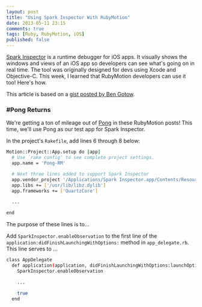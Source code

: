```yaml
---
layout: post
title: "Using Spark Inspector With RubyMotion"
date: 2013-05-11 23:15
comments: true
tags: [Ruby, RubyMotion, iOS]
published: false
---
```

[Spark Inspector](http://sparkinspector.com) is a runtime debugger for iOS apps. It visually shows the windows and views of an iOS app so developers can see what's going on in real time. The tool was originally designed for devs using Xcode and Objective-C. This week, I learned that RubyMotion developers can use it too! Here's how.

<!--more-->

This article is based on a [gist posted by Ben Gotow](https://gist.github.com/bengotow/5552322).

### #Pong Returns
We're getting a ton of mileage out of [Pong]() in these RubyMotion
posts! This time, we'll use Pong as our test app for Spark Inspector.

In the project's `Rakefile`, add lines 6 through 8 below:
~~~bash
Motion::Project::App.setup do |app|
  # Use `rake config' to see complete project settings.
  app.name = 'Pong-RM'

  # Next three lines added to support Spark Inspector
  app.vendor_project '/Applications/Spark Inspector.app/Contents/Resources/Frameworks/SparkInspector.framework', :static, :products => ['SparkInspector'], :force_load => true, :headers_dir => 'Headers'
  app.libs += ['/usr/lib/libz.dylib']
  app.frameworks += ['QuartzCore']
  
  ...

end
~~~
The purpose of these lines is to...

Add `SparkInspector.enableObservation` to the first line of the `application:didFinishLaunchingWithOptions:` method in
`app_delegate.rb`. This line serves to ...

~~~bash
class AppDelegate
  def application(application, didFinishLaunchingWithOptions:launchOptions)
    SparkInspector.enableObservation
    
    ...
  
    true
  end
~~~

